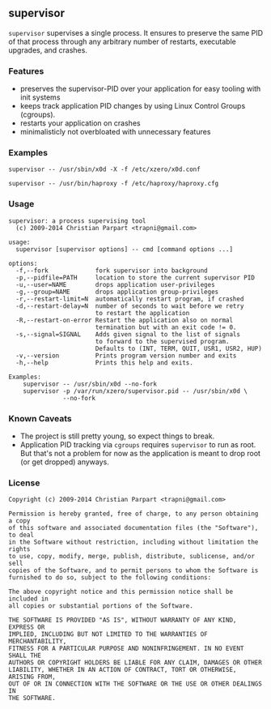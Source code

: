 
## supervisor

`supervisor` supervises a single process.
It ensures to preserve the same PID of that process through any arbitrary
number of restarts, executable upgrades, and crashes.

### Features

 * preserves the supervisor-PID over your application for easy tooling with init systems
 * keeps track application PID changes by using Linux Control Groups (cgroups).
 * restarts your application on crashes
 * minimalisticly not overbloated with unnecessary features

### Examples

```
supervisor -- /usr/sbin/x0d -X -f /etc/xzero/x0d.conf

supervisor -- /usr/bin/haproxy -f /etc/haproxy/haproxy.cfg
```

### Usage

```
supervisor: a process supervising tool
  (c) 2009-2014 Christian Parpart <trapni@gmail.com>

usage:
  supervisor [supervisor options] -- cmd [command options ...]

options:
  -f,--fork             fork supervisor into background
  -p,--pidfile=PATH     location to store the current supervisor PID
  -u,--user=NAME        drops application user-privileges
  -g,--group=NAME       drops application group-privileges
  -r,--restart-limit=N  automatically restart program, if crashed
  -d,--restart-delay=N  number of seconds to wait before we retry
                        to restart the application
  -R,--restart-on-error Restart the application also on normal
                        termination but with an exit code != 0.
  -s,--signal=SIGNAL    Adds given signal to the list of signals
                        to forward to the supervised program.
                        Defaults to (INT, TERM, QUIT, USR1, USR2, HUP)
  -v,--version          Prints program version number and exits
  -h,--help             Prints this help and exits.

Examples:
    supervisor -- /usr/sbin/x0d --no-fork
    supervisor -p /var/run/xzero/supervisor.pid -- /usr/sbin/x0d \
               --no-fork
```

### Known Caveats

 * The project is still pretty young, so expect things to break.
 * Application PID tracking via `cgroups` requires `supervisor` to run
   as root. But that's not a problem for now as the application is meant to
   drop root (or get dropped) anyways.

### License

```
Copyright (c) 2009-2014 Christian Parpart <trapni@gmail.com>

Permission is hereby granted, free of charge, to any person obtaining a copy
of this software and associated documentation files (the "Software"), to deal
in the Software without restriction, including without limitation the rights
to use, copy, modify, merge, publish, distribute, sublicense, and/or sell
copies of the Software, and to permit persons to whom the Software is
furnished to do so, subject to the following conditions:

The above copyright notice and this permission notice shall be included in
all copies or substantial portions of the Software.

THE SOFTWARE IS PROVIDED "AS IS", WITHOUT WARRANTY OF ANY KIND, EXPRESS OR
IMPLIED, INCLUDING BUT NOT LIMITED TO THE WARRANTIES OF MERCHANTABILITY,
FITNESS FOR A PARTICULAR PURPOSE AND NONINFRINGEMENT. IN NO EVENT SHALL THE
AUTHORS OR COPYRIGHT HOLDERS BE LIABLE FOR ANY CLAIM, DAMAGES OR OTHER
LIABILITY, WHETHER IN AN ACTION OF CONTRACT, TORT OR OTHERWISE, ARISING FROM,
OUT OF OR IN CONNECTION WITH THE SOFTWARE OR THE USE OR OTHER DEALINGS IN
THE SOFTWARE.
```
